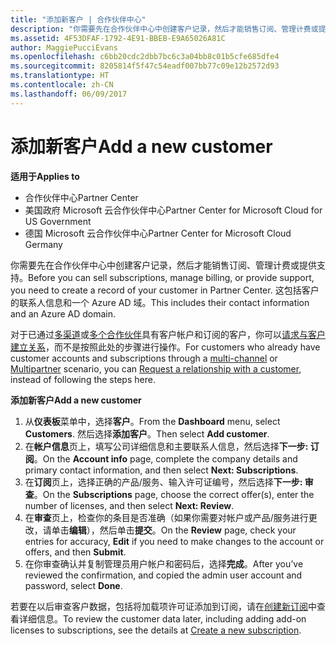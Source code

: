 ```yaml
---
title: "添加新客户 | 合作伙伴中心"
description: "你需要先在合作伙伴中心中创建客户记录，然后才能销售订阅、管理计费或提供支持。 这包括客户的联系人信息和一个 Azure AD 域。"
ms.assetid: 4F53DFAF-1792-4E91-BBEB-E9A65026A81C
author: MaggiePucciEvans
ms.openlocfilehash: c6bb20cdc2dbb7bc6c3a04bb8c01b5cfe685dfe4
ms.sourcegitcommit: 8205814f5f47c54eadf007bb77c09e12b2572d93
ms.translationtype: HT
ms.contentlocale: zh-CN
ms.lasthandoff: 06/09/2017
---
```

# <a name="add-a-new-customer"></a><span data-ttu-id="063b3-104">添加新客户</span><span class="sxs-lookup"><span data-stu-id="063b3-104">Add a new customer</span></span>

**<span data-ttu-id="063b3-105">适用于</span><span class="sxs-lookup"><span data-stu-id="063b3-105">Applies to</span></span>**

-  <span data-ttu-id="063b3-106">合作伙伴中心</span><span class="sxs-lookup"><span data-stu-id="063b3-106">Partner Center</span></span>
-  <span data-ttu-id="063b3-107">美国政府 Microsoft 云合作伙伴中心</span><span class="sxs-lookup"><span data-stu-id="063b3-107">Partner Center for Microsoft Cloud for US Government</span></span>
-  <span data-ttu-id="063b3-108">德国 Microsoft 云合作伙伴中心</span><span class="sxs-lookup"><span data-stu-id="063b3-108">Partner Center for Microsoft Cloud Germany</span></span>


<span data-ttu-id="063b3-109">你需要先在合作伙伴中心中创建客户记录，然后才能销售订阅、管理计费或提供支持。</span><span class="sxs-lookup"><span data-stu-id="063b3-109">Before you can sell subscriptions, manage billing, or provide support, you need to create a record of your customer in Partner Center.</span></span> <span data-ttu-id="063b3-110">这包括客户的联系人信息和一个 Azure AD 域。</span><span class="sxs-lookup"><span data-stu-id="063b3-110">This includes their contact information and an Azure AD domain.</span></span>

<span data-ttu-id="063b3-111">对于已通过[多渠道](multichannel.md)或[多个合作伙伴](multipartner.md)具有客户帐户和订阅的客户，你可以[请求与客户建立关系](request-a-relationship-with-a-customer.md)，而不是按照此处的步骤进行操作。</span><span class="sxs-lookup"><span data-stu-id="063b3-111">For customers who already have customer accounts and subscriptions through a [multi-channel](multichannel.md) or [Multipartner](multipartner.md) scenario, you can [Request a relationship with a customer](request-a-relationship-with-a-customer.md), instead of following the steps here.</span></span>

**<span data-ttu-id="063b3-112">添加新客户</span><span class="sxs-lookup"><span data-stu-id="063b3-112">Add a new customer</span></span>**

1.  <span data-ttu-id="063b3-113">从**仪表板**菜单中，选择**客户**。</span><span class="sxs-lookup"><span data-stu-id="063b3-113">From the **Dashboard** menu, select **Customers**.</span></span> <span data-ttu-id="063b3-114">然后选择**添加客户**。</span><span class="sxs-lookup"><span data-stu-id="063b3-114">Then select **Add customer**.</span></span>
2.  <span data-ttu-id="063b3-115">在**帐户信息**页上，填写公司详细信息和主要联系人信息，然后选择**下一步: 订阅**。</span><span class="sxs-lookup"><span data-stu-id="063b3-115">On the **Account info** page, complete the company details and primary contact information, and then select **Next: Subscriptions**.</span></span>
3.  <span data-ttu-id="063b3-116">在**订阅**页上，选择正确的产品/服务、输入许可证编号，然后选择**下一步: 审查**。</span><span class="sxs-lookup"><span data-stu-id="063b3-116">On the **Subscriptions** page, choose the correct offer(s), enter the number of licenses, and then select **Next: Review**.</span></span>
4.  <span data-ttu-id="063b3-117">在**审查**页上，检查你的条目是否准确（如果你需要对帐户或产品/服务进行更改，请单击**编辑**），然后单击**提交**。</span><span class="sxs-lookup"><span data-stu-id="063b3-117">On the **Review** page, check your entries for accuracy, **Edit** if you need to make changes to the account or offers, and then **Submit**.</span></span>
5.  <span data-ttu-id="063b3-118">在你审查确认并复制管理员用户帐户和密码后，选择**完成**。</span><span class="sxs-lookup"><span data-stu-id="063b3-118">After you’ve reviewed the confirmation, and copied the admin user account and password, select **Done**.</span></span>

<span data-ttu-id="063b3-119">若要在以后审查客户数据，包括将加载项许可证添加到订阅，请在[创建新订阅](create-a-new-subscription.md)中查看详细信息。</span><span class="sxs-lookup"><span data-stu-id="063b3-119">To review the customer data later, including adding add-on licenses to subscriptions, see the details at [Create a new subscription](create-a-new-subscription.md).</span></span>

 

 



